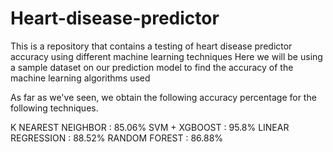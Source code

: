 # Heart-disease-predictor
This is a repository that contains a testing of heart disease predictor accuracy using different machine learning techniques
Here we will be using a sample dataset on our prediction model to find the accuracy of the machine learning algorithms used

As far as we've seen, we obtain the following accuracy percentage for the following techniques.

K NEAREST NEIGHBOR : 85.06%
SVM + XGBOOST : 95.8%
LINEAR REGRESSION : 88.52%
RANDOM FOREST : 86.88%
